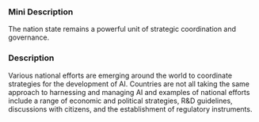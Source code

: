 ### Mini Description

The nation state remains a powerful unit of strategic coordination and governance.

### Description

Various national efforts are emerging around the world to coordinate strategies for the development of AI. Countries are not all taking the same approach to harnessing and managing AI and examples of national efforts include a range of economic and political strategies, R&amp;D guidelines, discussions with citizens, and the establishment of regulatory instruments.
